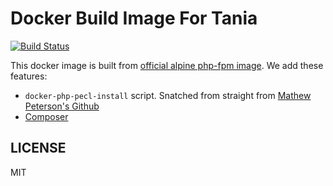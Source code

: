 # Docker Build Image For Tania

[![Build Status](https://travis-ci.org/Tanibox/docker-php7.svg?branch=master)](https://travis-ci.org/Tanibox/docker-php7)

This docker image is built from [official alpine php-fpm image](https://registry.hub.docker.com/_/php/). We add these
features:

 - `docker-php-pecl-install` script. Snatched from straight from [Mathew Peterson's Github](https://github.com/mathewpeterson/docker-php7/blob/master/fpm/bin/docker-php-pecl-install)
 - [Composer](https://getcomposer.org)

## LICENSE
MIT
